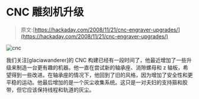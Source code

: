 # CNC 雕刻机升级

> 原文:[https://hackaday.com/2008/11/21/cnc-engraver-upgrades/](https://hackaday.com/2008/11/21/cnc-engraver-upgrades/)

![cnc](../Images/f96d1afd8147866f3e812e2a0f6f4f66.png "cnc")

我们关注[glaciawanderer]的 CNC 构建已经有一段时间了，他最近增加了一些升级来制造一台更有趣的机器。他一直在尝试新的轴承座、消隙螺母和 z 轴板，希望得到一些改进。在轴承座的情况下，他回到了旧的风格，因为增加了安全性和更平稳的运动。他最后增加的是一个灰尘收集系统。这只是一对夫妇的支持箍和胶带，但它应该保持线程和轨道的灰尘。